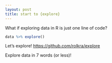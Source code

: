 ```yaml
---
layout: post
title: start to {explore}
---
```


What if exploring data in R is just one line of code?

```R
data %>% explore()
```

Let’s explore!
<https://github.com/rolkra/explore>

Explore data in 7 words (or less)!
